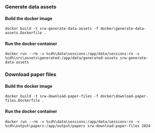 
### Generate data assets

#### Build the docker image
```shell
docker build -t srw-generate-data-assets -f docker\generate-data-assets.Dockerfile .
```

#### Run the docker container
```shell
docker run --rm -v %cd%\data\sessions:/app/data/sessions:ro -v %cd%\src\assets\generated:/app/data/generated-assets srw-generate-data-assets
```


### Download paper files

#### Build the docker image
```shell
docker build -t srw-download-paper-files -f docker\download-paper-files.Dockerfile .
```

#### Run the docker container
```shell
docker run --rm -v %cd%\data\sessions:/app/data/sessions:ro -v %cd%\output\papers:/app/output/papers srw-download-paper-files 2024
```
